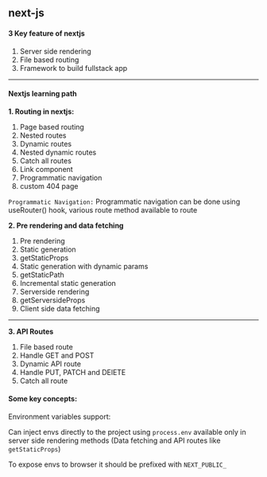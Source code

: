 ## next-js

#### 3 Key feature of nextjs

1. Server side rendering
2. File based routing
3. Framework to build fullstack app

---

#### Nextjs learning path

**1. Routing in nextjs:**

1. Page based routing
2. Nested routes
3. Dynamic routes
4. Nested dynamic routes
5. Catch all routes
6. Link component
7. Programmatic navigation
8. custom 404 page

`Programmatic Navigation:` Programmatic navigation can be done using useRouter() hook, various route method available to route

**2. Pre rendering and data fetching**

1. Pre rendering
2. Static generation
3. getStaticProps
4. Static generation with dynamic params
5. getStaticPath
6. Incremental static generation
7. Serverside rendering
8. getServersideProps
9. Client side data fetching

---

**3. API Routes**

1. File based route
2. Handle GET and POST
3. Dynamic API route
4. Handle PUT, PATCH and DElETE
5. Catch all route

#### Some key concepts:

Environment variables support:

Can inject envs directly to the project using `process.env` available only in server side rendering methods (Data fetching and API routes like `getStaticProps`)

To expose envs to browser it should be prefixed with `NEXT_PUBLIC_`
